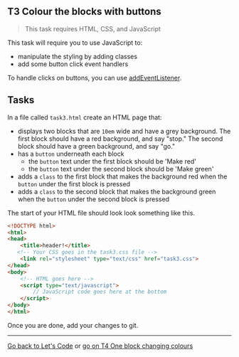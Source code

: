 ## T3 Colour the blocks with buttons

> This task requires HTML, CSS, and JavaScript

This task will require you to use JavaScript to:

* manipulate the styling by adding classes
* add some button click event handlers

To handle clicks on buttons, you can use [addEventListener](https://developer.mozilla.org/en-US/docs/Web/API/EventTarget/addEventListener).

## Tasks

In a file called `task3.html` create an HTML page that:

* displays two blocks that are `10em` wide and have a grey background. The first block should have a red background, and say "stop." The second block should have a green background, and say "go."
* has a `button` underneath each block
    * the `button` text under the first block should be 'Make red'
    * the `button` text under the second block should be 'Make green'
* adds a `class` to the first block that makes the background red when the `button` under the first block is pressed
* adds a `class` to the second block that makes the background green when the `button` under the second block is pressed

The start of your HTML file should look look something like this.

```html
<!DOCTYPE html>
<html>
<head>
	<title>header!</title>
   <!-- Your CSS goes in the task3.css file -->
	<link rel="stylesheet" type="text/css" href="task3.css">
</head>
<body>
	<!-- HTML goes here -->
	<script type="text/javascript">
		// JavaScript code goes here at the bottom
	</script>
</body>
</html>
```

Once you are done, add your changes to git.

---

[Go back to Let's Code](lets_code.md) or [go on T4 One block changing colours](one-block-changing-colours.md)
